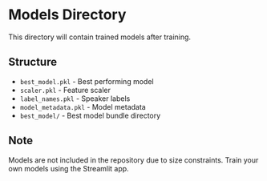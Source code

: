 # Models Directory

This directory will contain trained models after training.

## Structure
- `best_model.pkl` - Best performing model
- `scaler.pkl` - Feature scaler
- `label_names.pkl` - Speaker labels
- `model_metadata.pkl` - Model metadata
- `best_model/` - Best model bundle directory

## Note
Models are not included in the repository due to size constraints.
Train your own models using the Streamlit app.
